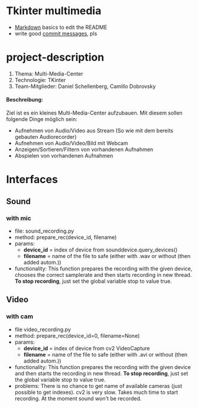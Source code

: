 # Tkinter multimedia

- [Markdown](https://www.markdownguide.org/cheat-sheet) basics to edit the README
- write good [commit messages](https://chris.beams.io/posts/git-commit/), pls

# project-description

1. Thema: Multi-Media-Center
2. Technologie: TKinter
3. Team-Mitglieder: Daniel Schellenberg, Camillo Dobrovsky

#### Beschreibung:

Ziel ist es ein kleines Multi-Media-Center aufzubauen. Mit diesem sollen folgende Dinge möglich sein:

- Aufnehmen von Audio/Video aus Stream (So wie mit dem bereits gebauten Audiorecorder)
- Aufnehmen von Audio/Video/Bild mit Webcam
- Anzeigen/Sortieren/Filtern von vorhandenen Aufnahmen
- Abspielen von vorhandenen Aufnahmen

# Interfaces
## Sound 
### with mic

- file: sound_recording.py
- method: prepare_rec(device_id, filename)
- params:
    - **device_id** = index of device from sounddevice.query_devices()
    - **filename** = name of the file to safe (either with .wav or without (then added autom.))
- functionality:
  This function prepares the recording with the given device, chooses the correct samplerate and then starts recording
  in new thread. **To stop recording**, just set the global variable stop to value true.

## Video 
### with cam 

- file video_recording.py 
- method: prepare_rec(device_id=0, filename=None)
- params: 
  - **device_id** = index of device from cv2 VideoCapture 
  - **filename** = name of the file to safe (either with .avi or without (then added autom.))
- functionality: 
  This function prepares the recording with the given device and then starts the recording in new thread. 
  **To stop recording**, just set the global variable stop to value true. 
- problems:
  There is no chance to get name of available cameras (just possible to get indexes). 
  cv2 is very slow. Takes much time to start recording. 
  At the moment sound won't be recorded. 